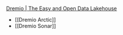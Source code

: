[Dremio | The Easy and Open Data Lakehouse](https://www.dremio.com/)

- [[Dremio Arctic]]
- [[Dremio Sonar]]

